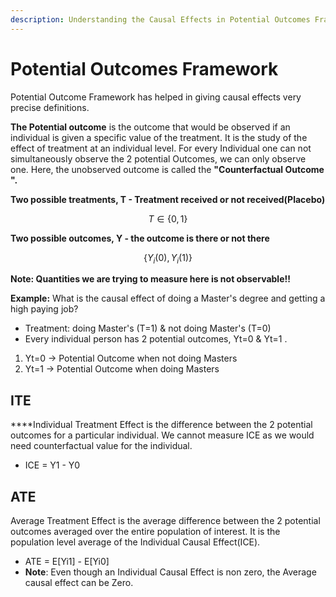 ```yaml
---
description: Understanding the Causal Effects in Potential Outcomes Framework
---
```


# Potential Outcomes Framework

Potential Outcome Framework has helped in giving causal effects very precise definitions.

**The Potential outcome** is the outcome that would be observed if an individual is given a specific value of the treatment. It is the study of the effect of treatment at an individual level. For every Individual one can not simultaneously observe the 2 potential Outcomes, we can only observe one. Here, the unobserved outcome is called the **"Counterfactual Outcome ".**

**Two possible treatments, T - Treatment received or not received\(Placebo\)**

$$
T ∈ \{0,1\}
$$

**Two possible outcomes, Y - the outcome is there or not there**

$$
\{Y_i (0) ,Y_i(1)\}
$$

**Note: Quantities we are trying to measure here is not observable!!**

**Example:** What is the causal effect of doing a Master's degree and getting a high paying job?

* Treatment: doing Master's \(T=1\) & not doing Master's \(T=0\)
* Every individual person has 2 potential outcomes, Yt=0 & Yt=1 .

1. Yt=0 -&gt; Potential Outcome when not doing Masters
2. Yt=1 -&gt; Potential Outcome when doing Masters

## **ITE**

 ****Individual Treatment Effect is the difference between the 2 potential outcomes for a particular individual. We cannot measure ICE as we would need counterfactual value for the individual.

* ICE = Y1 - Y0

## **ATE**

Average Treatment Effect is the average difference between the 2 potential outcomes averaged over the entire population of interest. It is the population level average of the Individual Causal Effect\(ICE\).

* ATE = E\[Yi1\] - E\[Yi0\]
* **Note**: Even though an Individual Causal Effect is non zero, the Average causal effect can be Zero.

